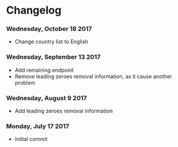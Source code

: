 # Changelog

### Wednesday, October 18 2017

* Change country list to English

### Wednesday, September 13 2017

* Add remaining endpoint
* Remove leading zeroes removal information, as it cause another problem

### Wednesday, August 9 2017

* Add leading zeroes removal information

### Monday, July 17 2017

* Initial commit